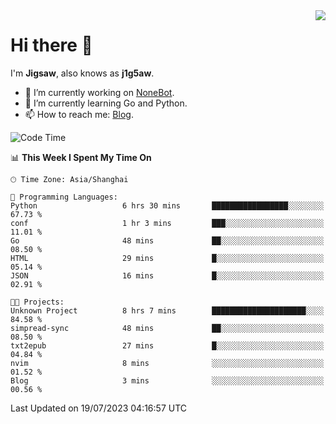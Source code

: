 <a href="#">
  <img align="right" src="https://github-readme-stats.vercel.app/api?username=j1g5awi&count_private=true&show_icons=true&title_color=80070B&text_color=B3B3B3&bg_color=212121&icon_color=80070B" />
</a>

# Hi there 👋

I'm **Jigsaw**, also knows as **j1g5aw**.

- 🔭 I’m currently working on [NoneBot](https://github.com/nonebot).
- 🌱 I’m currently learning Go and Python.
- 📫 How to reach me: [Blog](https://blog.maddestroyer.xyz/).

<!--START_SECTION:waka-->
![Code Time](http://img.shields.io/badge/Code%20Time-1%2C155%20hrs%2036%20mins-blue)

📊 **This Week I Spent My Time On** 

```text
🕑︎ Time Zone: Asia/Shanghai

💬 Programming Languages: 
Python                   6 hrs 30 mins       █████████████████░░░░░░░░   67.73 % 
conf                     1 hr 3 mins         ███░░░░░░░░░░░░░░░░░░░░░░   11.01 % 
Go                       48 mins             ██░░░░░░░░░░░░░░░░░░░░░░░   08.50 % 
HTML                     29 mins             █░░░░░░░░░░░░░░░░░░░░░░░░   05.14 % 
JSON                     16 mins             █░░░░░░░░░░░░░░░░░░░░░░░░   02.91 % 

🐱‍💻 Projects: 
Unknown Project          8 hrs 7 mins        █████████████████████░░░░   84.58 % 
simpread-sync            48 mins             ██░░░░░░░░░░░░░░░░░░░░░░░   08.50 % 
txt2epub                 27 mins             █░░░░░░░░░░░░░░░░░░░░░░░░   04.84 % 
nvim                     8 mins              ░░░░░░░░░░░░░░░░░░░░░░░░░   01.52 % 
Blog                     3 mins              ░░░░░░░░░░░░░░░░░░░░░░░░░   00.56 % 
```


 Last Updated on 19/07/2023 04:16:57 UTC
<!--END_SECTION:waka-->
